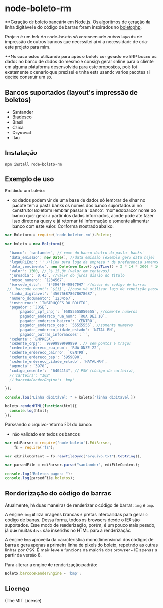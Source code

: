 node-boleto-rm
=============
<!-- 
[![Standard - JavaScript Style Guide](https://img.shields.io/badge/code%20style-standard-brightgreen.svg)](http://standardjs.com/) -->

**Geração de boleto bancário em Node.js. Os algoritmos de geração da linha digitável e do código de barras foram inspirados no [boletophp](https://github.com/BielSystems/boletophp).

Projeto é um fork do node-boleto só acrescentado outros layouts de impressão de outros bancos que necessitei ai vi a necessidade de criar este projeto para mim.

**No caso estou utilizando para após o boleto ser gerado no ERP busco os dados no banco de dados do mesmo e consiga gerar online para o cliente em alguma plataforma desenvolvida para este propositos, pois foi exatamente o cenario que precisei e tinha esta usando varios pacotes ai decide construir um só.
## Bancos suportados (layout's impressão de boletos)

- Santander
- Bradesco
- Brasil
- Caixa
- Daycoval
- Itau

## Instalação

```
npm install node-boleto-rm
```

## Exemplo de uso

Emitindo um boleto:

* os dados podem vir de uma base de dados só lembrar de olhar no pacote tem a pasta banks os nomes dos banco suportados ai no construtor Boletorm lembrar passar a 'banco': 'nomedobanco' nome do banco quer gerar a partir dos dados informados, aonde pode ate fazer isso direto na query e já retornar tal informação e somente alimentar banco com este valor. Conforma mostrado abaixo.

```javascript
var Boletorm = require('node-boletor-rm').Boleto;

var boleto = new Boletorm({
  
  'banco': `santander`, // nome do banco dentro da pasta 'banks'
  'data_emissao': new Date(), //data emissão (exemplo gera data hoje)
  'logoURLEmp': '' //link para logo da empresa * de preferencia somente logo sem textos
  'data_vencimento': new Date(new Date().getTime() + 5 * 24 * 3600 * 1000), // 5 dias futuramente,
  'valor': 1500, // R$ 15,00 (valor em centavos)
  'jurosdia': `0,43`, //valor do juros diario do titulo
  'nosso_numero': `1234567`,
  'barcode_data':  `3435645645567567` //dados do codigo de barras,
 // 'barcode_count': `${i}`, //caso vá utilizar laço de repetição passar o index para gerar mais de um boleto por vez
  'linha_digitavel': `456756878678678687`,
  'numero_documento': `1234567`,
  'instrucoes': `INSTRUÇÕES DO BOLETO`,
  'pagador': `JOSE`,
      'pagador_cpf_cnpj': `05055555050555`, //somente numeros
      'pagador_endereco_rua_num': `RUA DEZ 10`,
      'pagador_endereco_bairro': `CENTRO`,
      'pagador_endereco_cep': `55555555`, //somente numeros
      'pagador_endereco_cidade_estado': `NATAL-RN`,
      'pagador_outras_informacoes': ``,
  'cedente': `EMPRESA`,
  'cedente_cnpj': `99999999999999`, // sem pontos e traços
  'cedente_endereco_rua_num': `RUA ONZE 22`,
  'cedente_endereco_bairro': `CENTRO`,
  'cedente_endereco_cep': `5959090`,
  'cedente_endereco_cidade_estado': `NATAL-RN`,
  'agencia': `3978`,
  'codigo_cedente':  "6404154", // PSK (código da carteira),
  //'carteira': "102"
  //'barcodeRenderEngine': 'bmp'

});

console.log("Linha digitável: " + boleto['linha_digitavel'])

boleto.renderHTML(function(html){
  console.log(html);
});
```

Parseando o arquivo-retorno EDI do banco:
* não validado em todos os bancos

```javascript
var ediParser = require('node-boleto').EdiParser,
	fs = require('fs');

var ediFileContent = fs.readFileSync("arquivo.txt").toString();

var parsedFile = ediParser.parse("santander", ediFileContent);

console.log("Boletos pagos: ");
console.log(parsedFile.boletos);
```

## Renderização do código de barras

Atualmente, há duas maneiras de renderizar o código de barras: `img` e `bmp`.

A engine `img` utiliza imagens brancas e pretas intercaladas para gerar o código de barras. Dessa forma, todos os browsers desde o IE6 são suportados. Esse modo de renderização, porém, é um pouco mais pesado, já que muitas `divs` são inseridas no HTML para a renderização.

A engine `bmp` aproveita da característica monodimensional dos códigos de barra e gera apenas a primeira linha de pixels do boleto, repetindo as outras linhas por CSS. É mais leve e funciona na maioria dos browser - IE apenas a partir da versão 8.

Para alterar a engine de renderização padrão:

```javascript
Boleto.barcodeRenderEngine = 'bmp';
```

## Licença

(The MIT License)


